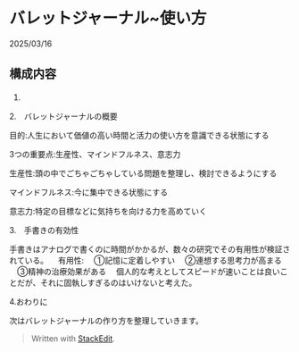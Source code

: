 
# バレットジャーナル~使い方

2025/03/16

## 構成内容

1. 　
　

2.　バレットジャーナルの概要

目的:人生において価値の高い時間と活力の使い方を意識できる状態にする

3つの重要点:生産性、マインドフルネス、意志力

生産性:頭の中でごちゃごちゃしている問題を整理し、検討できるようにする

マインドフルネス:今に集中できる状態にする

意志力:特定の目標などに気持ちを向ける力を高めていく

3.　手書きの有効性

手書きはアナログで書くのに時間がかかるが、数々の研究でその有用性が検証されている。
　有用性:
　①記憶に定着しやすい
　②連想する思考力が高まる
　③精神の治療効果がある
　個人的な考えとしてスピードが速いことは良いことだが、それに固執しすぎるのはいけないと考えた。

4.おわりに

次はバレットジャーナルの作り方を整理していきます。
> Written with [StackEdit](https://stackedit.io/).
<!--stackedit_data:
eyJoaXN0b3J5IjpbLTEyNjE4MzkwOV19
-->